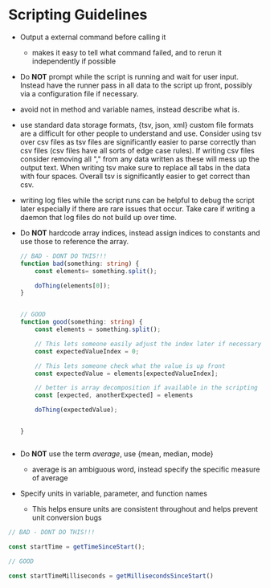 # Scripting Guidelines

- Output a external command before calling it
    - makes it easy to tell what command failed, and to rerun it independently if possible

- Do __NOT__ prompt while the script is running and wait for user input. Instead have the runner pass in all data to the script up front, possibly via a configuration file if necessary.

- avoid not in method and variable names, instead describe what is.

- use standard data storage formats, {tsv, json, xml} custom file formats are a difficult for other people to understand and use. Consider using tsv over csv files as tsv files are significantly easier to parse correctly than csv files (csv files have all sorts of edge case rules). If writing csv files consider removing all "," from any data written as these will mess up the output text. When writing tsv make sure to replace all tabs in the data with four spaces. Overall tsv is significantly easier to get correct than csv.

- writing log files while the script runs can be helpful to debug the script later especially if there are rare issues that occur. Take care if writing a daemon that log files do not build up over time.

- Do __NOT__ hardcode array indices, instead assign indices to constants and use those to reference the array.

    ```typescript
    // BAD - DONT DO THIS!!!
    function bad(something: string) {
        const elements= something.split();

        doThing(elements[0]);
    }


    // GOOD
    function good(something: string) {
        const elements = something.split();

        // This lets someone easily adjust the index later if necessary, without having to comb through where elements is referenced
        const expectedValueIndex = 0;

        // This lets someone check what the value is up front
        const expectedValue = elements[expectedValueIndex];

        // better is array decomposition if available in the scripting language, however this can be annoying if there are multipe values and you only want to reference one or two in the middle of the array
        const [expected, anotherExpected] = elements

        doThing(expectedValue);


    }
    


    ```

- Do __NOT__ use the term _average_, use {mean, median, mode}
    - average is an ambiguous word, instead specify the specific measure of average

- Specify units in variable, parameter, and function names
    - This helps ensure units are consistent throughout and helps prevent unit conversion bugs

```typescript
// BAD - DONT DO THIS!!!

const startTime = getTimeSinceStart();

// GOOD

const startTimeMilliseconds = getMillisecondsSinceStart()

```
